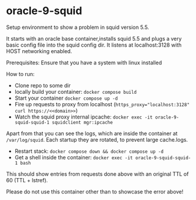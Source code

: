 # oracle-9-squid
Setup environment to show a problem in squid version 5.5.

It starts with an oracle base container,installs squid 5.5 and plugs a very basic config file into the squid config dir. It listens at localhost:3128 with HOST networking enabled.

Prerequisites:
Ensure that you have a system with linux installed

How to run:
- Clone repo to some dir
- locally build your container: `docker compose build`
- Start your container `docker compose up -d`
- Fire up requests to proxy from localhost (`https_proxy="localhost:3128" curl https://<<domain>>`)
- Watch the squid proxy internal ipcache: `docker exec -it oracle-9-squid-squid-1 squidclient mgr:ipcache`

Apart from that you can see the logs, which are inside the container at `/var/log/squid`. Each startup they are rotated, to prevent large cache.logs.

- Restart stack: `docker compose down && docker compose up -d`
- Get a shell inside the container: `docker exec -it oracle-9-squid-squid-1 bash` 

This should show entries from requests done above with an original TTL of 60 (TTL + lstref).

Please do not use this container other than to showcase the error above!


